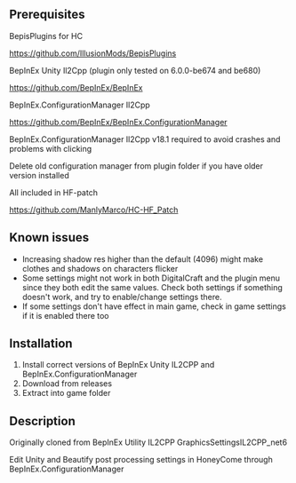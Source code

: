 ## Prerequisites
BepisPlugins for HC

https://github.com/IllusionMods/BepisPlugins


BepInEx Unity Il2Cpp (plugin only tested on 6.0.0-be674 and be680)

https://github.com/BepInEx/BepInEx


BepInEx.ConfigurationManager Il2Cpp

https://github.com/BepInEx/BepInEx.ConfigurationManager

BepInEx.ConfigurationManager Il2Cpp v18.1 required to avoid crashes and problems with clicking

Delete old configuration manager from plugin folder if you have older version installed


All included in HF-patch

https://github.com/ManlyMarco/HC-HF_Patch

## Known issues
- Increasing shadow res higher than the default (4096) might make clothes and shadows on characters flicker
- Some settings might not work in both DigitalCraft and the plugin menu since they both edit the same values. Check both settings if something doesn't work, and try to enable/change settings there.
- If some settings don't have effect in main game, check in game settings if it is enabled there too

## Installation
1. Install correct versions of BepInEx Unity IL2CPP and BepInEx.ConfigurationManager
2. Download from releases
3. Extract into game folder

## Description
Originally cloned from BepInEx Utility IL2CPP GraphicsSettingsIL2CPP_net6

Edit Unity and Beautify post processing settings in HoneyCome through BepInEx.ConfigurationManager

